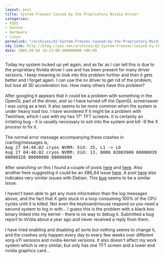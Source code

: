 ```yaml
---
layout: post
title: System Freezes Caused by the Proprietary Nvidia Driver
categories:
- FOSS
- Gentoo
- Hardware
- Linux
permalink: "/archives/42-System-Freezes-Caused-by-the-Proprietary-Nvidia-Driver.html"
s9y_link: http://blog.cryos.net/archives/42-System-Freezes-Caused-by-the-Proprietary-Nvidia-Driver.html
date: 2005-09-04 18:12:00.000000000 +00:00
---
```

Today my system locked up yet again, and as far as I can tell this is due to the proprietary Nvidia driver I use and has been present for many driver versions. I keep meaning to look into this problem further and then it gets better and I forget again. I can use the nv driver to get rid of the problem, but lose all 3D acceleration too. How many others have this problem?<br />
<br />
After googling it appears that it could be a problem with something in the OpenGL part of the driver, and so I have turned off the OpenGL screensaver I was using as a test. It also seems to be more common when the system is under heavy load too. I have wondered if it might be a problem with TwinView, which I use with my two 17" TFT screens. It is certainly an irritating bug - it is usually necessary to ssh into the system and kill -9 the X process to fix it.<br />
<br />
The normal error message accompanying these crashes in /var/log/messages is,<br />
<tt>Aug 27 04:48:02 cryos NVRM: Xid: 25,  L1 -> L0<br />
Aug 27 04:48:02 cryos NVRM: Xid: 13, 0000 02003900 00000039 00000328 00000000 00000800</tt><br />
<br />
After searching on this I found a couple of posts <a href="http://www.nvnews.net/vbulletin/showthread.php?t=49117&highlight=Xid">here</a> and <a href="http://www.nvnews.net/vbulletin/showthread.php?t=55261">here</a>. Also another here suggesting it could be an X86_64 issue <a href="http://www.nvnews.net/vbulletin/showthread.php?t=55476">here</a>. A post <a href="http://lists.debian.org/debian-user/2005/05/msg00925.html">here</a> also indicates very similar issues with Debian. This <a href="http://bugs.gentoo.org/show_bug.cgi?id=86353">bug</a> seems to be a similar issue.<br />
<br />
I haven't been able to get any more information than the log messages above, and the fact that X gets stuck in a loop consuming 100% of the CPU cycles until it is killed. Not even the keyboard/mouse respond so you need a second system to log in with... I guess this is the problem with a black box binary linked into my kernel - there is no way to debug it. Submitted a bug report to nVidia about a year ago and never received a reply from them.<br />
<br />
I have tried enabling and disabling all sorts but nothing seems to change it, and the crashes only happen every day to every few weeks over different xorg-x11 versions and nvidia-kernel versions. It also doesn't affect my work system which is very similar, but only has one TFT screen and a lower end nvidia graphics card...
